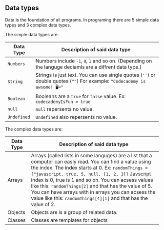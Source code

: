## Data types

Data is the foundation of all programs. In programing there are 5 simple data types and 3 complex data types. 

The simple data types are:

| Data Type   | Description  of said data type                                                                                                                |
| ----------- | --------------------------------------------------------------------------------------------------------------------------------------------- |
| `Numbers` | Numbers include `-1`, `0`, `1` and so on. (Depending on the languge deciamls are a diffrent data type.)                                         |
| `String` | Strings is just text. You can use single quotes (`''`) or double quotes (`""`) For example: `"Codecademy is awsome! 🖥️⌨️"`                      |
| `Boolean` | Booleans are a `true` for `false` value. Ex: `codecademyIsFun = true`                                                                           |
| `null` | `null` repersents no value.                                                                                                                        |
| `Undefined` | `Undefined` also repersents no value.                                                                                                         |

The complex data types are:

| Data Type   | Description  of said data type                                                                                                                |
| ----------- | --------------------------------------------------------------------------------------------------------------------------------------------- |
| Arrays | Arrays (called lists in some languges) are a list that a computer can easly read. You can find a value using the index. The index starts at 0. Ex: `randomThings = ["javascript, true, 5, null, [1, 2, 3]]` Javscript index is 0, true is 1 and so on. You can acsess values like this: `randomThings[2]` and that has the value of 5. You can have arrays with in arrays you can acsess the value like this: `randomThings[4][1]` and that has the value of 2.                                                   |
| Objects | Objects are is a group of related data.                                                                                                           |
| Classes | Classes are templates for objects
